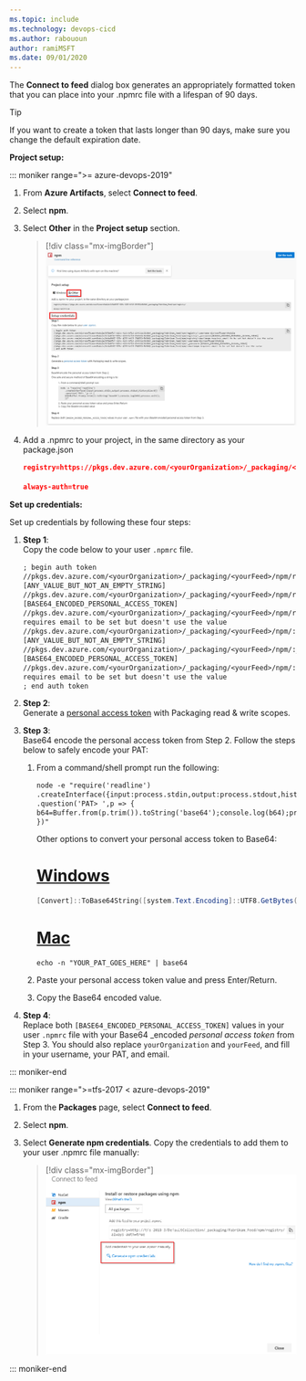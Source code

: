 ```yaml
---
ms.topic: include
ms.technology: devops-cicd
ms.author: rabououn
author: ramiMSFT
ms.date: 09/01/2020
---
```


The **Connect to feed** dialog box generates an appropriately formatted token that you can place into your .npmrc file with a lifespan of 90 days.

<a id="tokenpast90"></a>

> [!TIP]
> If you want to create a token that lasts longer than 90 days, make sure you change the default expiration date.

**Project setup:**

::: moniker range=">= azure-devops-2019"

1. From **Azure Artifacts**, select **Connect to feed**.

1. Select **npm**.

1. Select **Other** in the **Project setup** section.

   > [!div class="mx-imgBorder"] 
   > ![Connect to feed from Azure Artifacts Linux/Mac credentials](../../media/connect-to-feed-npm-creds-azure-devops-newnav.png)

1. Add a .npmrc to your project, in the same directory as your package.json

    ```JSON
    registry=https://pkgs.dev.azure.com/<yourOrganization>/_packaging/<yourFeed>/npm/registry/
    
    always-auth=true
    ```

**Set up credentials:**

Set up credentials by following these four steps:

1. **Step 1**:  
    Copy the code below to your user `.npmrc` file.

    ```
    ; begin auth token
    //pkgs.dev.azure.com/<yourOrganization>/_packaging/<yourFeed>/npm/registry/:username=[ANY_VALUE_BUT_NOT_AN_EMPTY_STRING]
    //pkgs.dev.azure.com/<yourOrganization>/_packaging/<yourFeed>/npm/registry/:_password=[BASE64_ENCODED_PERSONAL_ACCESS_TOKEN]
    //pkgs.dev.azure.com/<yourOrganization>/_packaging/<yourFeed>/npm/registry/:email=npm requires email to be set but doesn't use the value
    //pkgs.dev.azure.com/<yourOrganization>/_packaging/<yourFeed>/npm/:username=[ANY_VALUE_BUT_NOT_AN_EMPTY_STRING]
    //pkgs.dev.azure.com/<yourOrganization>/_packaging/<yourFeed>/npm/:_password=[BASE64_ENCODED_PERSONAL_ACCESS_TOKEN]
    //pkgs.dev.azure.com/<yourOrganization>/_packaging/<yourFeed>/npm/:email=npm requires email to be set but doesn't use the value
    ; end auth token
    ```

2. **Step 2**:  
    Generate a [personal access token](../../../organizations/accounts/use-personal-access-tokens-to-authenticate.md) with Packaging read & write scopes.

3. **Step 3**:  
    Base64 encode the personal access token from Step 2. Follow the steps below to safely encode your PAT:

    1. From a command/shell prompt run the following:
        
        ```
        node -e "require('readline') .createInterface({input:process.stdin,output:process.stdout,historySize:0}) .question('PAT> ',p => { b64=Buffer.from(p.trim()).toString('base64');console.log(b64);process.exit(); })"
        ```

        Other options to convert your personal access token to Base64:

        # [Windows](#tab/windows)
        ```powershell
        [Convert]::ToBase64String([system.Text.Encoding]::UTF8.GetBytes("YOUR_PAT_GOES_HERE"))
        ```
    
        # [Mac](#tab/mac)
        ```
        echo -n "YOUR_PAT_GOES_HERE" | base64
        ```

    2. Paste your personal access token value and press Enter/Return.
    3. Copy the Base64 encoded value.

4. **Step 4**:  
    Replace both `[BASE64_ENCODED_PERSONAL_ACCESS_TOKEN]` values in your user `.npmrc` file with your Base64 _encoded _personal access token_ from Step 3. You should also replace `yourOrganization` and `yourFeed`, and fill in your username, your PAT, and email.

::: moniker-end

::: moniker range=">=tfs-2017 < azure-devops-2019"

1. From the **Packages** page, select **Connect to feed**.

2. Select **npm**.

3. Select **Generate npm credentials**. Copy the credentials to add them to your user .npmrc file manually:
    > [!div class="mx-imgBorder"] 
    >![Connect to npm feed TFS2018](../../media/tfs2018-connect-to-npm-feed.png)

::: moniker-end
